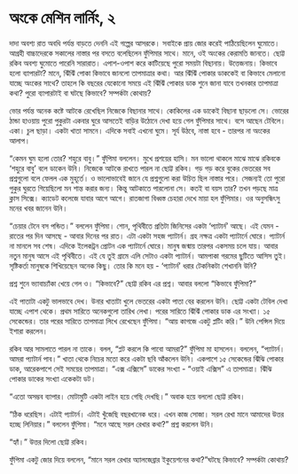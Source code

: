 # অংকে মেশিন লার্নিং, ২

দাদা অবশ্য রাত অবধি পর্যন্ত বাড়তে দেননি এই গল্পের আসরকে। সবাইকে প্রায় জোর করেই পাঠিয়েছিলেন ঘুমোতে। আগ্রহী বাচ্চাদেরকে সকালের নাস্তার পর বসতে বলেছিলেন ফুঁপিমার সাথে। মানে, ওই অংকের কেরামতি জানতে। ছোট্ট রকিব অবশ্য ঘুমোতে পারেনি সারারাত। এপাশ-ওপাশ করে কাটিয়েছে পুরো সময়টা বিছানায়। উত্তেজনায়। কিভাবে হলো ব্যাপারটা? মানে, ঝিঁঝিঁ পোকা কিভাবে জানলো তাপমাত্রার কথা। আর ঝিঁঝিঁ পোকার ডাককেই বা কিভাবে মেলানো যাচ্ছে অংকের সাথে? তাহলে কি বছরের যেকোনো সময়ে এই ঝিঁঝিঁ পোকার ডাক শুনে জানা যাবে তখনকার তাপমাত্রা কথা? পুরো ব্যাপারটাই বা ঘটছে কিভাবে? সম্পর্কটা কোথায়?

ভোর পর্যন্ত অনেক কষ্টে আটকে রেখেছিল নিজেকে বিছানার সাথে। কোকিলের এক ডাকেই বিছানা ছাড়লো সে। ভোরের ঠান্ডা হাওয়ায় পুরো পুকুরটা একবার ঘুরে আসতেই বাড়ির উঠোনে দেখা হয়ে গেল ফুঁপিমার সাথে। বসে আছেন টেবিলে। একা। চুল ছাড়া। একটা খাতা সামনে। এদিকে সবাই এখনো ঘুমে। সূর্য উঠবে, নাস্তা হবে - তারপর না অংকের আলাপ।

“কেমন ঘুম হলো তোর? শহুরে বাবু।” ফুঁপিমা বললেন। মুখে প্রশয়ের হাসি। মন ভালো থাকলে মাঝে মাঝে রকিবকে ‘শহুরে বাবু’ বলে ডাকেন উনি। নিজেকে আটকে রাখতে পারল না ছোট্ট রকিব। গড় গড় করে বুকের ভেতরের সব প্রশ্নগুলো বলে ফেলল এক মুহূর্তে। ও ভালোভাবেই জানে যে প্রশ্নগুলো করা উচিত ছিল নাস্তার পরে। সেজন্যই তো পুরো পুকুর ঘুরতে গিয়েছিলো মন শান্ত করার জন্য। কিন্তু আটকাতে পারলোনা সে। কতই বা বয়স তার? তখন পড়ছে মাত্র ক্লাস সিক্সে। ক্যাডেট কলেজে যাবার আগে আগে। রাতজাগা বিধ্বস্ত চেহারা দেখে মায়া হল ফুঁপিমার। ওর অনুসন্ধিৎসু মনের খবর জানেন উনি।

“চেয়ার টেনে বস পন্ডিত।” বললেন ফুঁপিমা। শোন, পৃথিবীতে প্রতিটা জিনিসের একটা ‘প্যাটার্ন’ আছে। এই যেমন - রাতের পর দিন আসছে - আবার দিনের পর রাত। এটা একটা সহজ প্যাটার্ন। গ্রহ নক্ষত্র একটা প্যাটার্নে ঘোরে। প্যাটার্ন না মানলে সব শেষ। এদিকে ইলেকট্রন প্রোটন এক প্যাটার্নে ঘোরে। মানুষ জন্মায় তারপর একসময় চলে যায়। আবার নতুন মানুষ আসে এই পৃথিবীতে। এই যে তুই গ্রামে এলি সেটাও একটা প্যাটার্ন। আমপাকা গরমের ছুটিতে আসিস তুই। সৃষ্টিকর্তা মানুষকে শিখিয়েছেন অনেক কিছু। তোর কি মনে হয় - ‘প্যাটার্ন’ ধরার টেকনিকটা শেখাননি উনি?

প্রশ্ন শুনে ভ্যাবাচ্যাঁকা খেয়ে গেল ও। “কিভাবে?” ছোট্ট রকিব এর প্রশ্ন। আবার বললো “কিভাবে ফুঁপিমা?”

এই পাতাটা একটু ভালভাবে দেখ। উনার খাতাটা খুলে ভেতরের একটা পাতা বের করলেন উনি। ছোট্ট একটা টেবিল দেখা যাচ্ছে এপাশ থেকে। প্রথম সারিতে অনেকগুলো তারিখ লেখা। পরের সারিতে ঝিঁঝিঁ পোকার ডাক এর সংখ্যা। ১৫ সেকেন্ডের। তার পরের সারিতে তাপমাত্রা লিখে রেখেছেন ফুঁপিমা। “আয় কাগজে একটু প্লটিং করি।” উনি পেন্সিল দিয়ে ইশারা করলেন।

রকিব আর সামলাতে পারল না তাকে। বলল, “প্লট করলে কি পাবো আমরা?” ফুঁপিমা মা হাসলেন। বললেন, “প্যাটার্ন। আমরা প্যাটার্ন পাব।” খাতা থেকে নিচের মতো করে একটা ছবি আঁকলেন উনি। একপাশে ১৫ সেকেন্ডের ঝিঁঝি পোকার ডাক, আরেকপাশে সেই সময়ের তাপমাত্রা। “এক্স এক্সিসে” ডাকের সংখ্যা - “ওয়াই এক্সিস” এ তাপমাত্রা। ঝিঁঝি পোকার ডাকের সংখ্যা একেকটা ডট।

“এতো অসম্ভব ব্যাপার। মোটামুটি একটা লাইন হয়ে গেছি দেখছি।” অবাক হয়ে বললো ছোট্ট রকিব।

“ঠিক ধরেছিস। এটাই প্যাটার্ন। এটাই খুঁজেছি বছরখানেক ধরে। এখন কাজ সোজা। সরল রেখা মানে আমাদের উত্তর হচ্ছে লিনিয়ার।” বললেন ফুঁপিমা। “মনে আছে সরল রেখার কথা?” প্রশ্ন করলেন উনি।

“হ্যাঁ।” উত্তর দিলো ছোট্ট রকিব।

ফুঁপিমা একটু জোর দিয়ে বললেন, “মানে সরল রেখার অ্যালজেব্রার ইকুয়েশনের কথা?”ঘটছে কিভাবে? সম্পর্কটা কোথায়?

